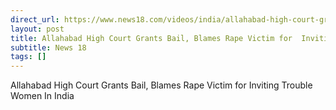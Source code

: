 ```yaml
---
direct_url: https://www.news18.com/videos/india/allahabad-high-court-grants-bail-blames-rape-victim-for-inviting-trouble-women-in-india-9295171.html
layout: post
title: Allahabad High Court Grants Bail, Blames Rape Victim for  Inviting Trouble    Women In India
subtitle: News 18
tags: []
---
```


Allahabad High Court Grants Bail, Blames Rape Victim for  Inviting Trouble    Women In India
